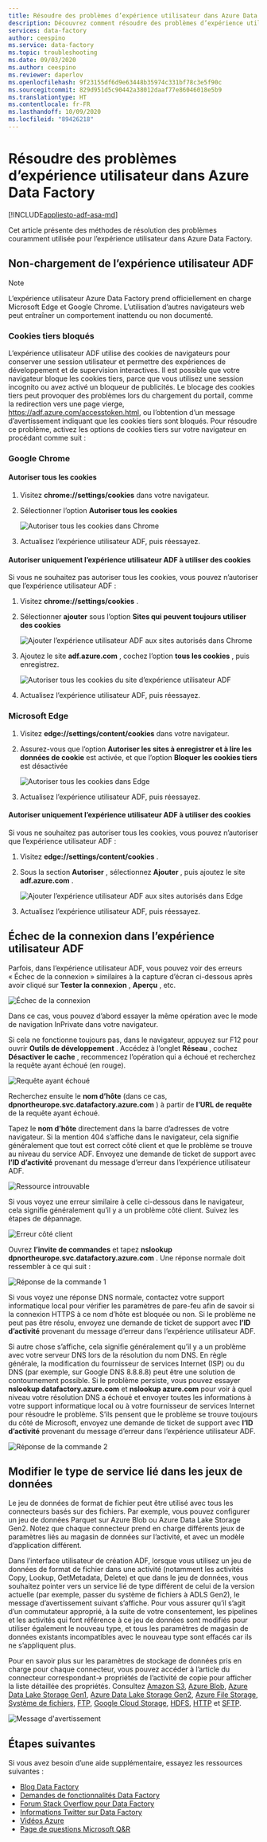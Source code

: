 ```yaml
---
title: Résoudre des problèmes d’expérience utilisateur dans Azure Data Factory
description: Découvrez comment résoudre des problèmes d’expérience utilisateur dans Azure Data Factory.
services: data-factory
author: ceespino
ms.service: data-factory
ms.topic: troubleshooting
ms.date: 09/03/2020
ms.author: ceespino
ms.reviewer: daperlov
ms.openlocfilehash: 9f23155df6d9e63448b35974c331bf78c3e5f90c
ms.sourcegitcommit: 829d951d5c90442a38012daaf77e86046018e5b9
ms.translationtype: HT
ms.contentlocale: fr-FR
ms.lasthandoff: 10/09/2020
ms.locfileid: "89426218"
---
```

# <a name="troubleshoot-azure-data-factory-ux-issues"></a>Résoudre des problèmes d’expérience utilisateur dans Azure Data Factory

[!INCLUDE[appliesto-adf-asa-md](includes/appliesto-adf-asa-md.md)]

Cet article présente des méthodes de résolution des problèmes couramment utilisée pour l’expérience utilisateur dans Azure Data Factory.

## <a name="adf-ux-not-loading"></a>Non-chargement de l’expérience utilisateur ADF

> [!NOTE]
> L’expérience utilisateur Azure Data Factory prend officiellement en charge Microsoft Edge et Google Chrome. L’utilisation d’autres navigateurs web peut entraîner un comportement inattendu ou non documenté.

### <a name="third-party-cookies-blocked"></a>Cookies tiers bloqués

L’expérience utilisateur ADF utilise des cookies de navigateurs pour conserver une session utilisateur et permettre des expériences de développement et de supervision interactives. Il est possible que votre navigateur bloque les cookies tiers, parce que vous utilisez une session incognito ou avez activé un bloqueur de publicités. Le blocage des cookies tiers peut provoquer des problèmes lors du chargement du portail, comme la redirection vers une page vierge, https://adf.azure.com/accesstoken.html, ou l’obtention d’un message d’avertissement indiquant que les cookies tiers sont bloqués. Pour résoudre ce problème, activez les options de cookies tiers sur votre navigateur en procédant comme suit :

### <a name="google-chrome"></a>Google Chrome

#### <a name="allow-all-cookies"></a>Autoriser tous les cookies

1. Visitez **chrome://settings/cookies** dans votre navigateur.
1. Sélectionner l’option **Autoriser tous les cookies** 

    ![Autoriser tous les cookies dans Chrome](media/data-factory-ux-troubleshoot-guide/chrome-allow-all-cookies.png)
1. Actualisez l’expérience utilisateur ADF, puis réessayez.

#### <a name="only-allow-adf-ux-to-use-cookies"></a>Autoriser uniquement l’expérience utilisateur ADF à utiliser des cookies
Si vous ne souhaitez pas autoriser tous les cookies, vous pouvez n’autoriser que l’expérience utilisateur ADF :
1. Visitez **chrome://settings/cookies** .
1. Sélectionner **ajouter** sous l’option **Sites qui peuvent toujours utiliser des cookies** 

    ![Ajouter l’expérience utilisateur ADF aux sites autorisés dans Chrome](media/data-factory-ux-troubleshoot-guide/chrome-only-adf-cookies-1.png)
1. Ajoutez le site **adf.azure.com** , cochez l’option **tous les cookies** , puis enregistrez. 

    ![Autoriser tous les cookies du site d’expérience utilisateur ADF](media/data-factory-ux-troubleshoot-guide/chrome-only-adf-cookies-2.png)
1. Actualisez l’expérience utilisateur ADF, puis réessayez.

### <a name="microsoft-edge"></a>Microsoft Edge

1. Visitez **edge://settings/content/cookies** dans votre navigateur.
1. Assurez-vous que l’option **Autoriser les sites à enregistrer et à lire les données de cookie** est activée, et que l’option **Bloquer les cookies tiers** est désactivée 

    ![Autoriser tous les cookies dans Edge](media/data-factory-ux-troubleshoot-guide/edge-allow-all-cookies.png)
1. Actualisez l’expérience utilisateur ADF, puis réessayez.

#### <a name="only-allow-adf-ux-to-use-cookies"></a>Autoriser uniquement l’expérience utilisateur ADF à utiliser des cookies

Si vous ne souhaitez pas autoriser tous les cookies, vous pouvez n’autoriser que l’expérience utilisateur ADF :

1. Visitez **edge://settings/content/cookies** .
1. Sous la section **Autoriser** , sélectionnez **Ajouter** , puis ajoutez le site **adf.azure.com** . 

    ![Ajouter l’expérience utilisateur ADF aux sites autorisés dans Edge](media/data-factory-ux-troubleshoot-guide/edge-allow-adf-cookies.png)
1. Actualisez l’expérience utilisateur ADF, puis réessayez.

## <a name="connection-failed-on-adf-ux"></a>Échec de la connexion dans l’expérience utilisateur ADF

Parfois, dans l’expérience utilisateur ADF, vous pouvez voir des erreurs « Échec de la connexion » similaires à la capture d’écran ci-dessous après avoir cliqué sur **Tester la connexion** , **Aperçu** , etc.

![Échec de la connexion](media/data-factory-ux-troubleshoot-guide/connection-failed.png)

Dans ce cas, vous pouvez d’abord essayer la même opération avec le mode de navigation InPrivate dans votre navigateur.

Si cela ne fonctionne toujours pas, dans le navigateur, appuyez sur F12 pour ouvrir **Outils de développement** . Accédez à l’onglet **Réseau** , cochez **Désactiver le cache** , recommencez l’opération qui a échoué et recherchez la requête ayant échoué (en rouge).

![Requête ayant échoué](media/data-factory-ux-troubleshoot-guide/failed-request.png)

Recherchez ensuite le **nom d’hôte** (dans ce cas, **dpnortheurope.svc.datafactory.azure.com** ) à partir de **l’URL de requête** de la requête ayant échoué.

Tapez le **nom d’hôte** directement dans la barre d’adresses de votre navigateur. Si la mention 404 s’affiche dans le navigateur, cela signifie généralement que tout est correct côté client et que le problème se trouve au niveau du service ADF. Envoyez une demande de ticket de support avec **l’ID d’activité** provenant du message d’erreur dans l’expérience utilisateur ADF.

![Ressource introuvable](media/data-factory-ux-troubleshoot-guide/status-code-404.png)

Si vous voyez une erreur similaire à celle ci-dessous dans le navigateur, cela signifie généralement qu’il y a un problème côté client. Suivez les étapes de dépannage.

![Erreur côté client](media/data-factory-ux-troubleshoot-guide/client-side-error.png)

Ouvrez **l’invite de commandes** et tapez **nslookup dpnortheurope.svc.datafactory.azure.com** . Une réponse normale doit ressembler à ce qui suit :

![Réponse de la commande 1](media/data-factory-ux-troubleshoot-guide/command-response-1.png)

Si vous voyez une réponse DNS normale, contactez votre support informatique local pour vérifier les paramètres de pare-feu afin de savoir si la connexion HTTPS à ce nom d’hôte est bloquée ou non. Si le problème ne peut pas être résolu, envoyez une demande de ticket de support avec **l’ID d’activité** provenant du message d’erreur dans l’expérience utilisateur ADF.

Si autre chose s’affiche, cela signifie généralement qu’il y a un problème avec votre serveur DNS lors de la résolution du nom DNS. En règle générale, la modification du fournisseur de services Internet (ISP) ou du DNS (par exemple, sur Google DNS 8.8.8.8) peut être une solution de contournement possible. Si le problème persiste, vous pouvez essayer **nslookup datafactory.azure.com** et **nslookup azure.com** pour voir à quel niveau votre résolution DNS a échoué et envoyer toutes les informations à votre support informatique local ou à votre fournisseur de services Internet pour résoudre le problème. S’ils pensent que le problème se trouve toujours du côté de Microsoft, envoyez une demande de ticket de support avec **l’ID d’activité** provenant du message d’erreur dans l’expérience utilisateur ADF.

![Réponse de la commande 2](media/data-factory-ux-troubleshoot-guide/command-response-2.png)

## <a name="change-linked-service-type-in-datasets"></a>Modifier le type de service lié dans les jeux de données

Le jeu de données de format de fichier peut être utilisé avec tous les connecteurs basés sur des fichiers. Par exemple, vous pouvez configurer un jeu de données Parquet sur Azure Blob ou Azure Data Lake Storage Gen2. Notez que chaque connecteur prend en charge différents jeux de paramètres liés au magasin de données sur l’activité, et avec un modèle d’application différent. 

Dans l’interface utilisateur de création ADF, lorsque vous utilisez un jeu de données de format de fichier dans une activité (notamment les activités Copy, Lookup, GetMetadata, Delete) et que dans le jeu de données, vous souhaitez pointer vers un service lié de type différent de celui de la version actuelle (par exemple, passer du système de fichiers à ADLS Gen2), le message d’avertissement suivant s’affiche. Pour vous assurer qu’il s’agit d’un commutateur approprié, à la suite de votre consentement, les pipelines et les activités qui font référence à ce jeu de données sont modifiés pour utiliser également le nouveau type, et tous les paramètres de magasin de données existants incompatibles avec le nouveau type sont effacés car ils ne s’appliquent plus.

Pour en savoir plus sur les paramètres de stockage de données pris en charge pour chaque connecteur, vous pouvez accéder à l’article du connecteur correspondant-> propriétés de l’activité de copie pour afficher la liste détaillée des propriétés. Consultez [Amazon S3](connector-amazon-simple-storage-service.md), [Azure Blob](connector-azure-blob-storage.md), [Azure Data Lake Storage Gen1](connector-azure-data-lake-store.md), [Azure Data Lake Storage Gen2](connector-azure-data-lake-storage.md), [Azure File Storage](connector-azure-file-storage.md), [Système de fichiers](connector-file-system.md), [FTP](connector-ftp.md), [Google Cloud Storage](connector-google-cloud-storage.md), [HDFS](connector-hdfs.md), [HTTP](connector-http.md) et [SFTP](connector-sftp.md).

![Message d'avertissement](media/data-factory-ux-troubleshoot-guide/warning-message.png)

## <a name="next-steps"></a>Étapes suivantes

Si vous avez besoin d’une aide supplémentaire, essayez les ressources suivantes :

* [Blog Data Factory](https://azure.microsoft.com/blog/tag/azure-data-factory/)
* [Demandes de fonctionnalités Data Factory](https://feedback.azure.com/forums/270578-data-factory)
* [Forum Stack Overflow pour Data Factory](https://stackoverflow.com/questions/tagged/azure-data-factory)
* [Informations Twitter sur Data Factory](https://twitter.com/hashtag/DataFactory)
* [Vidéos Azure](https://azure.microsoft.com/resources/videos/index/)
* [Page de questions Microsoft Q&R](https://docs.microsoft.com/answers/topics/azure-data-factory.html)
